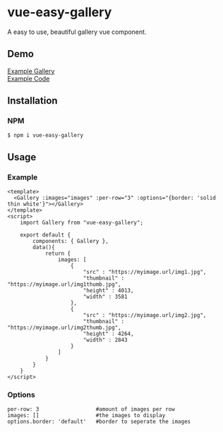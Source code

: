 # vue-easy-gallery
A easy to use, beautiful gallery vue component.
## Demo
[Example Gallery](https://florianwenzel.github.io/)  
[Example Code](https://github.com/florianwenzel/vue-easy-gallery/example)
## Installation
### NPM
```shell
$ npm i vue-easy-gallery
```
## Usage
### Example 
```vue
<template>   
  <Gallery :images="images" :per-row="3" :options="{border: 'solid thin white'}"></Gallery>  
</template>   
<script>  
    import Gallery from "vue-easy-gallery";  

    export default {  
        components: { Gallery },  
        data(){  
            return {  
                images: [  
                    {  
                        "src" : "https://myimage.url/img1.jpg",  
                        "thumbnail" : "https://myimage.url/img1thumb.jpg",   
                        "height" : 4013,  
                        "width" : 3581  
                    },  
                    {    
                        "src" : "https://myimage.url/img2.jpg",  
                        "thumbnail" : "https://myimage.url/img2thumb.jpg",  
                        "height" : 4264,  
                        "width" : 2843  
                    }
                ]  
            }  
        }  
    }  
</script>
```
### Options
```
per-row: 3                  #amount of images per row
images: []                  #the images to display
options.border: 'default'   #border to seperate the images
```
